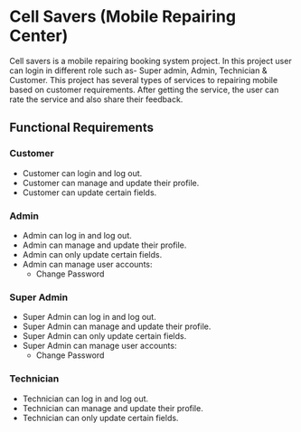 # Cell Savers (Mobile Repairing Center)

Cell savers is a mobile repairing booking system project. In this project user can login in different role such as- Super admin, Admin, Technician & Customer. This project has several types of services to repairing mobile based on customer requirements. After getting the service, the user can rate the service and also share their feedback.

## Functional Requirements

### Customer

- Customer can login and log out.
- Customer can manage and update their profile.
- Customer can update certain fields.

### Admin

- Admin can log in and log out.
- Admin can manage and update their profile.
- Admin can only update certain fields.
- Admin can manage user accounts:
  - Change Password

### Super Admin

- Super Admin can log in and log out.
- Super Admin can manage and update their profile.
- Super Admin can only update certain fields.
- Super Admin can manage user accounts:
  - Change Password

### Technician

- Technician can log in and log out.
- Technician can manage and update their profile.
- Technician can only update certain fields.

